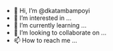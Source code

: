 - 👋 Hi, I’m @dkatambampoyi
- 👀 I’m interested in ...
- 🌱 I’m currently learning ...
- 💞️ I’m looking to collaborate on ...
- 📫 How to reach me ...

<!---
dkatambampoyi/dkatambampoyi is a ✨ special ✨ repository because its `README.md` (this file) appears on your GitHub profile.
You can click the Preview link to take a look at your changes.
--->
